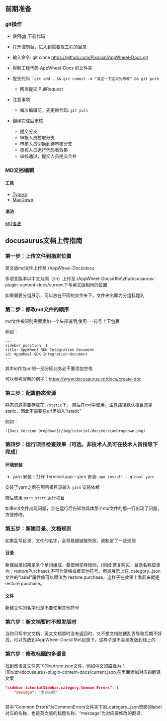 
## 前期准备

### git操作

- 使用[git](https://git-scm.com/) 下载代码
- 打开控制台，进入到需要放工程的目录
- 输入命令: git clone https://github.com/Pixocial/AppWheel-Docs.git
- 得到工程代码 AppWheel-Docs 的文件夹
- 提交代码：`git add . && git commit -m "描述一下这次的修改" && git push`
	- 网页提交 PullRequest
- 注意事项
    - 每次编辑前，先更新代码: `git pull`
 
- 翻译完成后审核
    - 提交分支
    - 审核人员拉取分支
    - 审核人员切换到待审核分支
    - 审核人员运行代码看效果
    - 审核通过，提交人员提交合并

### MD文档编辑
#### 工具
- [Typora](https://typora.io/)
- [MacDown](https://macdown.uranusjr.com/)

#### 语法
[MD语法](https://www.cnblogs.com/liugang-vip/p/6337580.html)


## docusaurus文档上传指南

### 第一步：上传文件到指定位置

英文版md文件上传至.\AppWheel-Docs\docs

多语言版本以中文为例（zh）上传至.\AppWheel-Docs\i18n\zh\docusaurus-plugin-content-docs/current下与英文版相同的位置

如果需要分组展示，可以放在不同的文件夹下，文件夹名即为分组标题名

### 第二步：修改md文件的顺序

md文件被识别需要添加一个头部说明,使用`---`符号上下包裹

例如：

```
---
sidebar_position: 1
title: AppWheel SDK Integration Document
id: AppWheel-SDK-Integration-Document
---
```

其中id作为url的一部分因此务必不要添加空格

可以参考官网的例子：https://www.docusaurus.cn/docs/create-doc

### 第三步：配置静态资源

静态资源需要存放在`./static`下，
随后在md中使用，注意路径默认根目录是static，因此不需要在url里加入“/static”

例如：

```
![Docs Version Dropdown](/img/tutorial/docsVersionDropdown.png)
```

### 第四步：运行项目检查效果（可选，非技术人员可在技术人员指导下完成）

#### 环境安装
- yarn 安装
      - 打开 Terminal.app
       - yarn 安装: `npm install --global yarn`

安装了yarn之后在项目根目录输入 `yarn` 安装依赖

随后使用 `yarn start` 运行项目

如果md文件出现问题，会在运行后告知你具体那个md文件的那一行出现了问题，方便修改。


### 第五步：新建目录、文档规则
如果乱写目录、文件的名字，会导致超链接失败，故制定了一些规则
#### 目录
新建目录如果是多个单词组成，要使用驼峰规则，(例如:恢复购买，目录名称应该为：restorePurchase),不可为空格或者其他符号。但是展示上在_category_.json文件的"label"属性值可以赋值为 restore purchase，这样子在效果上看起来就是restore purchase。

#### 文件
新建文件的名字也是不要使用其他符号

### 第六步：新文档暂时不想发版时
当你只写中文文档，英文文档暂时没有返回时，又不想文档随便乱丢导致后期不好找，可以先放到\AppWheel-Docs\i18n\目录下，这样子是不会被发版到线上的


### 第六步：修改标题的多语言
找到改语言文件夹下的current.json文件，例如中文的路径为：i18n/zh/docusaurus-plugin-content-docs/current.json,在里面添加对应的翻译文案

```json
"sidebar.tutorialSidebar.category.Common Errors": {
    "message": "常见问题"
  
```
其中“Common Errors”为CommonErrors文件夹下的_category_.json里面的label对应的名称，也是英文版的标题名称。“message”为对应要修改的翻译.



